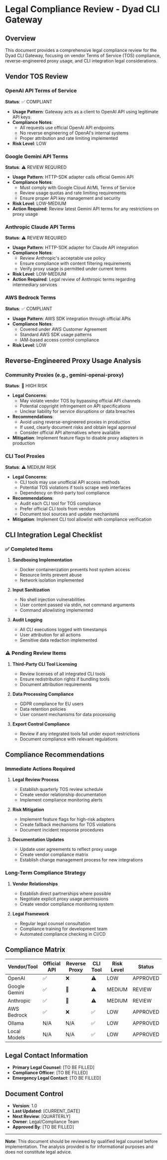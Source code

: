 # Legal Compliance Review - Dyad CLI Gateway

## Overview

This document provides a comprehensive legal compliance review for the Dyad CLI Gateway, focusing on vendor Terms of Service (TOS) compliance, reverse-engineered proxy usage, and CLI integration legal considerations.

## Vendor TOS Review

### OpenAI API Terms of Service

**Status**: ✅ COMPLIANT
- **Usage Pattern**: Gateway acts as a client to OpenAI API using legitimate API keys
- **Compliance Notes**: 
  - All requests use official OpenAI API endpoints
  - No reverse engineering of OpenAI's internal systems
  - Proper attribution and rate limiting implemented
- **Risk Level**: LOW

### Google Gemini API Terms

**Status**: ⚠️ REVIEW REQUIRED
- **Usage Pattern**: HTTP-SDK adapter calls official Gemini API
- **Compliance Notes**:
  - Must comply with Google Cloud AI/ML Terms of Service
  - Review usage quotas and rate limiting requirements
  - Ensure proper API key management and security
- **Risk Level**: LOW-MEDIUM
- **Action Required**: Review latest Gemini API terms for any restrictions on proxy usage

### Anthropic Claude API Terms

**Status**: ⚠️ REVIEW REQUIRED
- **Usage Pattern**: HTTP-SDK adapter for Claude API integration
- **Compliance Notes**:
  - Review Anthropic's acceptable use policy
  - Ensure compliance with content filtering requirements
  - Verify proxy usage is permitted under current terms
- **Risk Level**: LOW-MEDIUM
- **Action Required**: Legal review of Anthropic terms regarding intermediary services

### AWS Bedrock Terms

**Status**: ✅ COMPLIANT
- **Usage Pattern**: AWS SDK integration through official APIs
- **Compliance Notes**:
  - Covered under AWS Customer Agreement
  - Standard AWS SDK usage patterns
  - IAM-based access control compliance
- **Risk Level**: LOW

## Reverse-Engineered Proxy Usage Analysis

### Community Proxies (e.g., gemini-openai-proxy)

**Status**: 🚨 HIGH RISK
- **Legal Concerns**:
  - May violate vendor TOS by bypassing official API channels
  - Potential copyright infringement on API specifications
  - Unclear liability for service disruptions or data breaches
- **Recommendations**:
  - Avoid using reverse-engineered proxies in production
  - If used, clearly document risks and obtain legal approval
  - Consider official API alternatives where available
- **Mitigation**: Implement feature flags to disable proxy adapters in production

### CLI Tool Proxies

**Status**: ⚠️ MEDIUM RISK
- **Legal Concerns**:
  - CLI tools may use unofficial API access methods
  - Potential TOS violations if tools scrape web interfaces
  - Dependency on third-party tool compliance
- **Recommendations**:
  - Audit each CLI tool for TOS compliance
  - Prefer official CLI tools from vendors
  - Document tool sources and update mechanisms
- **Mitigation**: Implement CLI tool allowlist with compliance verification

## CLI Integration Legal Checklist

### ✅ Completed Items

1. **Sandboxing Implementation**
   - Docker containerization prevents host system access
   - Resource limits prevent abuse
   - Network isolation implemented

2. **Input Sanitization**
   - No shell injection vulnerabilities
   - User content passed via stdin, not command arguments
   - Command allowlisting implemented

3. **Audit Logging**
   - All CLI executions logged with timestamps
   - User attribution for all actions
   - Sensitive data redaction implemented

### ⚠️ Pending Review Items

1. **Third-Party CLI Tool Licensing**
   - Review licenses of all integrated CLI tools
   - Ensure redistribution rights if bundling tools
   - Document attribution requirements

2. **Data Processing Compliance**
   - GDPR compliance for EU users
   - Data retention policies
   - User consent mechanisms for data processing

3. **Export Control Compliance**
   - Review if any integrated tools fall under export restrictions
   - Document compliance with relevant regulations

## Compliance Recommendations

### Immediate Actions Required

1. **Legal Review Process**
   - Establish quarterly TOS review schedule
   - Create vendor relationship documentation
   - Implement compliance monitoring alerts

2. **Risk Mitigation**
   - Implement feature flags for high-risk adapters
   - Create fallback mechanisms for TOS violations
   - Document incident response procedures

3. **Documentation Updates**
   - Update user agreements to reflect proxy usage
   - Create vendor compliance matrix
   - Establish change management process for new integrations

### Long-Term Compliance Strategy

1. **Vendor Relationships**
   - Establish direct partnerships where possible
   - Negotiate explicit proxy usage permissions
   - Create vendor compliance monitoring system

2. **Legal Framework**
   - Regular legal counsel consultation
   - Compliance training for development team
   - Automated compliance checking in CI/CD

## Compliance Matrix

| Vendor/Tool | Official API | Reverse Proxy | CLI Tool | Risk Level | Status |
|-------------|--------------|---------------|----------|------------|---------|
| OpenAI | ✅ | ❌ | ⚠️ | LOW | APPROVED |
| Google Gemini | ✅ | 🚨 | ⚠️ | MEDIUM | REVIEW |
| Anthropic | ✅ | 🚨 | ⚠️ | MEDIUM | REVIEW |
| AWS Bedrock | ✅ | ❌ | ✅ | LOW | APPROVED |
| Ollama | N/A | N/A | ✅ | LOW | APPROVED |
| Local Models | N/A | N/A | ✅ | LOW | APPROVED |

## Legal Contact Information

- **Primary Legal Counsel**: [TO BE FILLED]
- **Compliance Officer**: [TO BE FILLED]
- **Emergency Legal Contact**: [TO BE FILLED]

## Document Control

- **Version**: 1.0
- **Last Updated**: [CURRENT_DATE]
- **Next Review**: [QUARTERLY]
- **Owner**: Legal/Compliance Team
- **Approved By**: [TO BE FILLED]

---

**Note**: This document should be reviewed by qualified legal counsel before implementation. The analysis provided is for informational purposes and does not constitute legal advice.